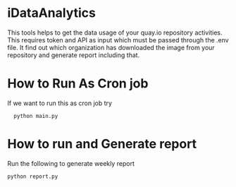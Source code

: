 # iDataAnalytics
This tools helps to get the data usage of your quay.io repository activities.
This requires token and API as input which must be passed through the .env file.
It find out which organization has downloaded the image from your repository and generate report including that.

# How to Run As Cron job
  If we want to run this as cron job try 
  ```	
	python main.py
  ```

# How to run and Generate report
  Run the following to generate weekly report 
  ```
  python report.py  
  ```
